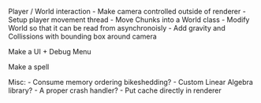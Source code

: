 Player / World interaction
    - Make camera controlled outside of renderer
    - Setup player movement thread
    - Move Chunks into a World class
    - Modify World so that it can be read from asynchronoisly
    - Add gravity and Collissions with bounding box around camera

Make a UI + Debug Menu

Make a spell





Misc:
    - Consume memory ordering bikeshedding?
    - Custom Linear Algebra library?
    - A proper crash handler?
    - Put cache directly in renderer